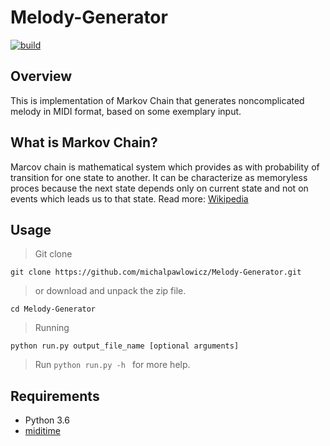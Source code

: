 # Melody-Generator

[![build](https://img.shields.io/travis/rust-lang/rust.svg)](https://github.com/michalpawlowicz/Melody-Generator)

## Overview
This is implementation of Markov Chain that generates noncomplicated melody in MIDI format, based on some exemplary input.

## What is Markov Chain?
Marcov chain is mathematical system which provides as with probability of transition for one state to another. It can be characterize as memoryless proces because the next state depends only on current state and not on events which leads us to that state. Read more: [Wikipedia](https://en.wikipedia.org/wiki/Markov_chain)

## Usage

> Git clone
```
git clone https://github.com/michalpawlowicz/Melody-Generator.git
```
> or download and unpack the zip file. 
```
cd Melody-Generator
```
> Running
```
python run.py output_file_name [optional arguments]
```
> Run ```python run.py -h ``` for more help.

## Requirements
* Python 3.6
* [miditime](https://github.com/cirlabs/miditime)
